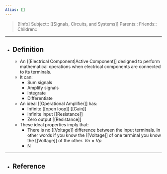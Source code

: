 ```yaml
---
Alias: []
---
```

> [!Info]
> Subject:: [[Signals, Circuits, and Systems]]
> Parents:: 
> Friends:: 
> Children:: 
---
- ## Definition
	- An [[Electrical Component|Active Component]] designed to perform mathematical operations when electrical components are connected to its terminals.
	- It can:
		- Sum signals
		- Amplify signals
		- Integrate
		- Differentiate
	- An ideal [[Operational Amplifier]] has:
		- Infinite [[open loop]] [[Gain]]
		- Infinite input [[Resistance]]
		- Zero output [[Resistance]]
	- These ideal properties  imply that:
		- There is no [[Voltage]] difference between the input terminals. In other words if you know the [[Voltage]] of one terminal you know the [[Voltage]] of the other. $Vn=Vp$
		- N
---
- ## Reference